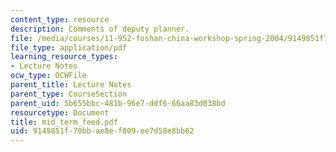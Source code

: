 ```yaml
---
content_type: resource
description: Comments of deputy planner.
file: /media/courses/11-952-foshan-china-workshop-spring-2004/9149851f70bbae8ef009ee7d58e8bb62_mid_term_feed.pdf
file_type: application/pdf
learning_resource_types:
- Lecture Notes
ocw_type: OCWFile
parent_title: Lecture Notes
parent_type: CourseSection
parent_uid: 5b655bbc-481b-96e7-ddf6-66aa83d038bd
resourcetype: Document
title: mid_term_feed.pdf
uid: 9149851f-70bb-ae8e-f009-ee7d58e8bb62
---
```

